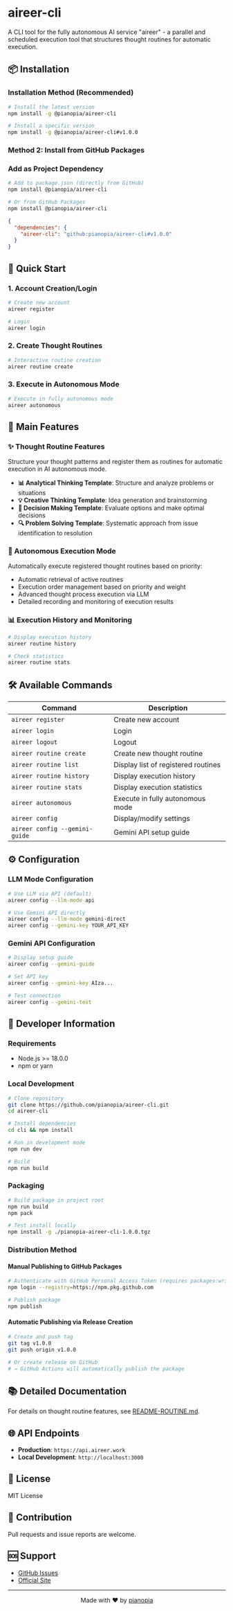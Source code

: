 # aireer-cli

A CLI tool for the fully autonomous AI service "aireer" - a parallel and scheduled execution tool that structures thought routines for automatic execution.

## 📦 Installation

### Installation Method (Recommended)

```bash
# Install the latest version
npm install -g @pianopia/aireer-cli

# Install a specific version  
npm install -g @pianopia/aireer-cli#v1.0.0
```

### Method 2: Install from GitHub Packages

### Add as Project Dependency

```bash
# Add to package.json (directly from GitHub)
npm install @pianopia/aireer-cli

# Or from GitHub Packages
npm install @pianopia/aireer-cli
```

```json
{
  "dependencies": {
    "aireer-cli": "github:pianopia/aireer-cli#v1.0.0"
  }
}
```

## 🚀 Quick Start

### 1. Account Creation/Login

```bash
# Create new account
aireer register

# Login
aireer login
```

### 2. Create Thought Routines

```bash
# Interactive routine creation
aireer routine create
```

### 3. Execute in Autonomous Mode

```bash
# Execute in fully autonomous mode
aireer autonomous
```

## 🎯 Main Features

### ✨ Thought Routine Features

Structure your thought patterns and register them as routines for automatic execution in AI autonomous mode.

- **📊 Analytical Thinking Template**: Structure and analyze problems or situations
- **💡 Creative Thinking Template**: Idea generation and brainstorming
- **🎯 Decision Making Template**: Evaluate options and make optimal decisions
- **🔍 Problem Solving Template**: Systematic approach from issue identification to resolution

### 🤖 Autonomous Execution Mode

Automatically execute registered thought routines based on priority:

- Automatic retrieval of active routines
- Execution order management based on priority and weight
- Advanced thought process execution via LLM
- Detailed recording and monitoring of execution results

### 📊 Execution History and Monitoring

```bash
# Display execution history
aireer routine history

# Check statistics
aireer routine stats
```

## 🛠️ Available Commands

| Command | Description |
|---------|-------------|
| `aireer register` | Create new account |
| `aireer login` | Login |
| `aireer logout` | Logout |
| `aireer routine create` | Create new thought routine |
| `aireer routine list` | Display list of registered routines |
| `aireer routine history` | Display execution history |
| `aireer routine stats` | Display execution statistics |
| `aireer autonomous` | Execute in fully autonomous mode |
| `aireer config` | Display/modify settings |
| `aireer config --gemini-guide` | Gemini API setup guide |

## ⚙️ Configuration

### LLM Mode Configuration

```bash
# Use LLM via API (default)
aireer config --llm-mode api

# Use Gemini API directly
aireer config --llm-mode gemini-direct
aireer config --gemini-key YOUR_API_KEY
```

### Gemini API Configuration

```bash
# Display setup guide
aireer config --gemini-guide

# Set API key
aireer config --gemini-key AIza...

# Test connection
aireer config --gemini-test
```

## 🔧 Developer Information

### Requirements

- Node.js >= 18.0.0
- npm or yarn

### Local Development

```bash
# Clone repository
git clone https://github.com/pianopia/aireer-cli.git
cd aireer-cli

# Install dependencies
cd cli && npm install

# Run in development mode
npm run dev

# Build
npm run build
```

### Packaging

```bash
# Build package in project root
npm run build
npm pack

# Test install locally
npm install -g ./pianopia-aireer-cli-1.0.0.tgz
```

### Distribution Method

#### Manual Publishing to GitHub Packages

```bash
# Authenticate with GitHub Personal Access Token (requires packages:write permission)
npm login --registry=https://npm.pkg.github.com

# Publish package
npm publish
```

#### Automatic Publishing via Release Creation

```bash
# Create and push tag
git tag v1.0.0
git push origin v1.0.0

# Or create release on GitHub
# → GitHub Actions will automatically publish the package
```

## 📚 Detailed Documentation

For details on thought routine features, see [README-ROUTINE.md](cli/README-ROUTINE.md).

## 🌐 API Endpoints

- **Production**: `https://api.aireer.work`
- **Local Development**: `http://localhost:3000`

## 📄 License

MIT License

## 🤝 Contribution

Pull requests and issue reports are welcome.

## 🆘 Support

- [GitHub Issues](https://github.com/pianopia/aireer-cli/issues)
- [Official Site](https://aireer.work)

---

<p align="center">
  Made with ❤️ by <a href="https://github.com/pianopia">pianopia</a>
</p> 